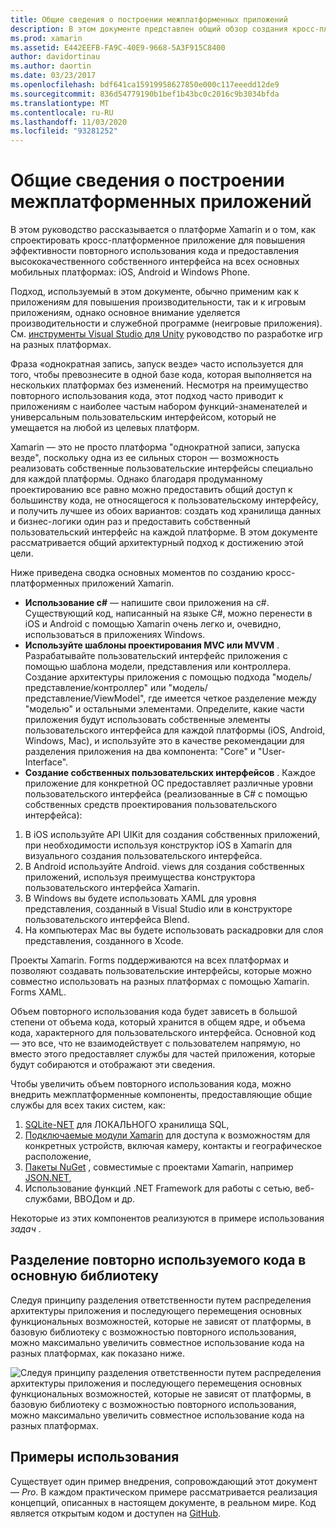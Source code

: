 ```yaml
---
title: Общие сведения о построении межплатформенных приложений
description: В этом документе представлен общий обзор создания кросс-платформенных приложений. В нем обсуждается значение C#, такие шаблоны проектирования, как MVC и MVVM, а также собственные пользовательские интерфейсы.
ms.prod: xamarin
ms.assetid: E442EEFB-FA9C-40E9-9668-5A3F915C8400
author: davidortinau
ms.author: daortin
ms.date: 03/23/2017
ms.openlocfilehash: bdf641ca15919958627850e000c117eeedd12de9
ms.sourcegitcommit: 836d54779190b1bef1b43bc0c2016c9b3034bfda
ms.translationtype: MT
ms.contentlocale: ru-RU
ms.lasthandoff: 11/03/2020
ms.locfileid: "93281252"
---
```

# <a name="building-cross-platform-applications-overview"></a>Общие сведения о построении межплатформенных приложений

В этом руководство рассказывается о платформе Xamarin и о том, как спроектировать кросс-платформенное приложение для повышения эффективности повторного использования кода и предоставления высококачественного собственного интерфейса на всех основных мобильных платформах: iOS, Android и Windows Phone.

Подход, используемый в этом документе, обычно применим как к приложениям для повышения производительности, так и к игровым приложениям, однако основное внимание уделяется производительности и служебной программе (неигровые приложения). См. [инструменты Visual Studio для Unity](/visualstudio/cross-platform/visual-studio-tools-for-unity) руководство по разработке игр на разных платформах.

Фраза «однократная запись, запуск везде» часто используется для того, чтобы превознесите в одной базе кода, которая выполняется на нескольких платформах без изменений. Несмотря на преимущество повторного использования кода, этот подход часто приводит к приложениям с наиболее частым набором функций-знаменателей и универсальным пользовательским интерфейсом, который не умещается на любой из целевых платформ.

Xamarin — это не просто платформа "однократной записи, запуска везде", поскольку одна из ее сильных сторон — возможность реализовать собственные пользовательские интерфейсы специально для каждой платформы. Однако благодаря продуманному проектированию все равно можно предоставить общий доступ к большинству кода, не относящегося к пользовательскому интерфейсу, и получить лучшее из обоих вариантов: создать код хранилища данных и бизнес-логики один раз и предоставить собственный пользовательский интерфейс на каждой платформе. В этом документе рассматривается общий архитектурный подход к достижению этой цели.

Ниже приведена сводка основных моментов по созданию кросс-платформенных приложений Xamarin.

- **Использование c#** — напишите свои приложения на c#. Существующий код, написанный на языке C#, можно перенести в iOS и Android с помощью Xamarin очень легко и, очевидно, использоваться в приложениях Windows.
- **Используйте шаблоны проектирования MVC или MVVM** . Разрабатывайте пользовательский интерфейс приложения с помощью шаблона модели, представления или контроллера. Создание архитектуры приложения с помощью подхода "модель/представление/контроллер" или "модель/представление/ViewModel", где имеется четкое разделение между "моделью" и остальными элементами. Определите, какие части приложения будут использовать собственные элементы пользовательского интерфейса для каждой платформы (iOS, Android, Windows, Mac), и используйте это в качестве рекомендации для разделения приложения на два компонента: "Core" и "User-Interface".
- **Создание собственных пользовательских интерфейсов** . Каждое приложение для конкретной ОС предоставляет различные уровни пользовательского интерфейса (реализованные в C# с помощью собственных средств проектирования пользовательского интерфейса):

1. В iOS используйте API UIKit для создания собственных приложений, при необходимости используя конструктор iOS в Xamarin для визуального создания пользовательского интерфейса.
1. В Android используйте Android. views для создания собственных приложений, используя преимущества конструктора пользовательского интерфейса Xamarin.
1. В Windows вы будете использовать XAML для уровня представления, созданный в Visual Studio или в конструкторе пользовательского интерфейса Blend.
1. На компьютерах Mac вы будете использовать раскадровки для слоя представления, созданного в Xcode.

Проекты Xamarin. Forms поддерживаются на всех платформах и позволяют создавать пользовательские интерфейсы, которые можно совместно использовать на разных платформах с помощью Xamarin. Forms XAML.

Объем повторного использования кода будет зависеть в большой степени от объема кода, который хранится в общем ядре, и объема кода, характерного для пользовательского интерфейса. Основной код — это все, что не взаимодействует с пользователем напрямую, но вместо этого предоставляет службы для частей приложения, которые будут собираются и отображают эти сведения.

Чтобы увеличить объем повторного использования кода, можно внедрить межплатформенные компоненты, предоставляющие общие службы для всех таких систем, как:

1. [SQLite-NET](https://www.nuget.org/packages/sqlite-net-pcl/) для ЛОКАЛЬНОГО хранилища SQL,
1. [Подключаемые модули Xamarin](https://xamarin.com/plugins) для доступа к возможностям для конкретных устройств, включая камеру, контакты и географическое расположение,
1. [Пакеты NuGet](https://nuget.org) , совместимые с проектами Xamarin, например [JSON.NET](https://www.nuget.org/packages/Newtonsoft.Json/),
1. Использование функций .NET Framework для работы с сетью, веб-службами, ВВОДом и др.

Некоторые из этих компонентов реализуются в примере использования *задач* .

 <a name="Separate_Reusable_Code_into_a_Core_Library"></a>

## <a name="separate-reusable-code-into-a-core-library"></a>Разделение повторно используемого кода в основную библиотеку

Следуя принципу разделения ответственности путем распределения архитектуры приложения и последующего перемещения основных функциональных возможностей, которые не зависят от платформы, в базовую библиотеку с возможностью повторного использования, можно максимально увеличить совместное использование кода на разных платформах, как показано ниже.

 ![Следуя принципу разделения ответственности путем распределения архитектуры приложения и последующего перемещения основных функциональных возможностей, которые не зависят от платформы, в базовую библиотеку с возможностью повторного использования, можно максимально увеличить совместное использование кода на разных платформах.](overview-images/layers2.png)

 <a name="Case_Studies"></a>

## <a name="case-studies"></a>Примеры использования

Существует один пример внедрения, сопровождающий этот документ — *Pro*. В каждом практическом примере рассматривается реализация концепций, описанных в настоящем документе, в реальном мире. Код является открытым кодом и доступен на [GitHub](https://github.com/xamarin/mobile-samples/).
